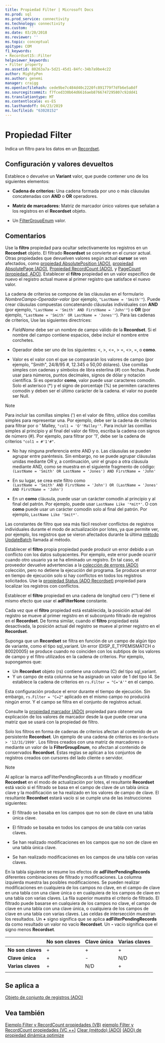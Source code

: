 ```yaml
---
title: Propiedad Filter | Microsoft Docs
ms.prod: sql
ms.prod_service: connectivity
ms.technology: connectivity
ms.custom: ''
ms.date: 03/20/2018
ms.reviewer: ''
ms.topic: conceptual
apitype: COM
f1_keywords:
- Recordset15::Filter
helpviewer_keywords:
- Filter property
ms.assetid: 80263a7a-5d21-45d1-84fc-34b7a9be4c22
author: MightyPen
ms.author: genemi
manager: craigg
ms.openlocfilehash: cede9be7c484d40c2220fc891779f7dfb6e5a8df
ms.sourcegitcommit: f7fced330b64d6616aeb8766747295807c92dd41
ms.translationtype: MT
ms.contentlocale: es-ES
ms.lasthandoff: 04/23/2019
ms.locfileid: "63028152"
---
```

# <a name="filter-property"></a>Propiedad Filter
Indica un filtro para los datos en un [Recordset](../../../ado/reference/ado-api/recordset-object-ado.md).  
  
## <a name="settings-and-return-values"></a>Configuración y valores devueltos

Establece o devuelve un **Variant** valor, que puede contener uno de los siguientes elementos:  
  
-   **Cadena de criterios:** Una cadena formada por uno o más cláusulas concatenadas con **AND** o **OR** operadores.  
  
-   **Matriz de marcadores:** Matriz de marcador único valores que señalan a los registros en el **Recordset** objeto.  
  
-   Un [FilterGroupEnum](../../../ado/reference/ado-api/filtergroupenum.md) valor.  
  
## <a name="remarks"></a>Comentarios

Use la **filtro** propiedad para ocultar selectivamente los registros en un **Recordset** objeto. El filtrado **Recordset** se convierte en el cursor actual. Otras propiedades que devuelven valores según actual **cursor** se ven afectados, como [propiedad AbsolutePosition (ADO)](../../../ado/reference/ado-api/absoluteposition-property-ado.md), [propiedad AbsolutePage (ADO)](../../../ado/reference/ado-api/absolutepage-property-ado.md), [ Propiedad RecordCount (ADO)](../../../ado/reference/ado-api/recordcount-property-ado.md), y [PageCount (propiedad, ADO)](../../../ado/reference/ado-api/pagecount-property-ado.md). Establecer el **filtro** propiedad en un valor específico de nuevo el registro actual mueve al primer registro que satisface el nuevo valor.
  
La cadena de criterios se compone de las cláusulas en el formulario *NombreCampo-Operador-valor* (por ejemplo, `"LastName = 'Smith'"`). Puede crear cláusulas compuestas concatenando cláusulas individuales con **AND** (por ejemplo, `"LastName = 'Smith' AND FirstName = 'John'"`) o **OR** (por ejemplo, `"LastName = 'Smith' OR LastName = 'Jones'"`). Para las cadenas de criterios, Use las siguientes directrices:

-   *FieldName* debe ser un nombre de campo válido de la **Recordset**. Si el nombre del campo contiene espacios, debe incluir el nombre entre corchetes.  
  
-   Operador debe ser uno de los siguientes: \<, >, \<=, > =, <>, =, o **como**.  
  
-   Valor es el valor con el que se compararán los valores de campo (por ejemplo, "Smith", 24/8/95 #, 12.345 o 50,00 dólares). Use comillas simples con cadenas y símbolos de libra esterlina (#) con fechas. Puede usar para números, puntos decimales, signos de dólar y notación científica. Si es operador **como**, valor puede usar caracteres comodín. Solo el asterisco (*) y el signo de porcentaje (%) se permiten caracteres comodín y deben ser el último carácter de la cadena. el valor no puede ser Null.  
  
> [!NOTE]
>  Para incluir las comillas simples (') en el valor de filtro, utilice dos comillas simples para representar una. Por ejemplo, debe ser la cadena de criterios para filtrar por o ' Malley, `"col1 = 'O''Malley'"`. Para incluir las comillas simples al principio y al final del valor de filtro, escriba la cadena con signos de número (#). Por ejemplo, para filtrar por '1', debe ser la cadena de criterios `"col1 = #'1'#"`.  
  
-   No hay ninguna preferencia entre AND y o. Las cláusulas se pueden agrupar entre paréntesis. Sin embargo, no se puede agrupar cláusulas unidas mediante OR y, a continuación, unir el grupo a otra cláusula mediante AND, como se muestra en el siguiente fragmento de código:  
 `(LastName = 'Smith' OR LastName = 'Jones') AND FirstName = 'John'`  
  
-   En su lugar, se crea este filtro como  
 `(LastName = 'Smith' AND FirstName = 'John') OR (LastName = 'Jones' AND FirstName = 'John')`  
  
-   En un **como** cláusula, puede usar un carácter comodín al principio y al final del patrón. Por ejemplo, puede usar `LastName Like '*mit*'`. O con **como** puede usar un carácter comodín solo al final del patrón. Por ejemplo, `LastName Like 'Smit*'`.  
  
 Las constantes de filtro que sea más fácil resolver conflictos de registros individuales durante el modo de actualización por lotes, ya que permite ver, por ejemplo, los registros que se vieron afectados durante la última [método UpdateBatch](../../../ado/reference/ado-api/updatebatch-method.md) llamada al método.  
  
Establecer el **filtro** propia propiedad puede producir un error debido a un conflicto con los datos subyacentes. Por ejemplo, este error puede ocurrir cuando otro usuario ya se ha eliminado un registro. En tal caso, el proveedor devuelve advertencias a la [colección de errores (ADO)](../../../ado/reference/ado-api/errors-collection-ado.md) colección, pero no detiene la ejecución del programa. Se produce un error en tiempo de ejecución solo si hay conflictos en todos los registros solicitados. Use la [propiedad Status (ADO Recordset)](../../../ado/reference/ado-api/status-property-ado-recordset.md) propiedad para localizar los registros con conflictos.  
  
Establecer el **filtro** propiedad en una cadena de longitud cero ("") tiene el mismo efecto que usar el **adFilterNone** constante.
  
Cada vez que el **filtro** propiedad está establecida, la posición actual del registro se mueve al primer registro en el subconjunto filtrado de registros en el **Recordset**. De forma similar, cuando el **filtro** propiedad está desactivada, la posición actual del registro se mueve al primer registro en el **Recordset**.

Suponga que un **Recordset** se filtra en función de un campo de algún tipo de variante, como el tipo sql_variant. Un error (DISP_E_TYPEMISMATCH o 80020005) se produce cuando no coinciden con los subtipos de los valores de campo y el filtro utilizados en la cadena de criterios. Por ejemplo, supongamos que:

- Un **Recordset** objeto (rs) contiene una columna (C) del tipo sql_variant.
- Y un campo de esta columna se ha asignado un valor de 1 del tipo I4. Se establece la cadena de criterios en `rs.Filter = "C='A'"` en el campo.

Esta configuración produce el error durante el tiempo de ejecución. Sin embargo, `rs.Filter = "C=2"` aplicado en el mismo campo no producirá ningún error. Y el campo se filtra en el conjunto de registros actual.

Consulte la [propiedad marcador (ADO)](../../../ado/reference/ado-api/bookmark-property-ado.md) propiedad para obtener una explicación de los valores de marcador desde la que puede crear una matriz que se usará con la propiedad de filtro.

Solo los filtros en forma de cadenas de criterios afectan al contenido de un persistente **Recordset**. Un ejemplo de una cadena de criterios es `OrderDate > '12/31/1999'`. Los filtros creados con una matriz de marcadores o mediante un valor de la **FilterGroupEnum**, no afectan al contenido de conservados **Recordset**. Estas reglas se aplican a los conjuntos de registros creados con cursores del lado cliente o servidor.
  
> [!NOTE]
>  Al aplicar la marca adFilterPendingRecords a un filtrado y modificar **Recordset** en el modo de actualización por lotes, el resultante **Recordset** está vacío si el filtrado se basa en el campo de clave de un tabla única clave y la modificación se ha realizado en los valores de campo de clave. El resultante **Recordset** estará vacío si se cumple una de las instrucciones siguientes:  
  
-   El filtrado se basaba en los campos que no son de clave en una tabla única clave.  
  
-   El filtrado se basaba en todos los campos de una tabla con varias claves.  
  
-   Se han realizado modificaciones en los campos que no son de clave en una tabla única clave.  
  
-   Se han realizado modificaciones en los campos de una tabla con varias claves.  
  
En la tabla siguiente se resume los efectos de **adFilterPendingRecords** diferentes combinaciones de filtrado y modificaciones. La columna izquierda muestra las posibles modificaciones. Se pueden realizar modificaciones en cualquiera de los campos no clave, en el campo de clave en una tabla con una clave única o en cualquiera de los campos de clave en una tabla con varias claves. La fila superior muestra el criterio de filtrado. El filtrado puede basarse en cualquiera de los campos no clave, el campo de clave en una tabla con una clave única, o cualquiera de los campos de clave en una tabla con varias claves. Las celdas de intersección muestran los resultados. Un **+** signo significa que se aplica **adFilterPendingRecords** da como resultado un valor no vacío **Recordset**. Un **-** vacío significa que el signo menos **Recordset**.  
  
||No son claves|Clave única|Varias claves|
|-|--------------|----------------|-------------------|
|**No son claves**|+|+|+|
|**Clave única**|+|-|N/D|
|**Varias claves**|+|N/D|+|
|||||
  
## <a name="applies-to"></a>Se aplica a

[Objeto de conjunto de registros (ADO)](../../../ado/reference/ado-api/recordset-object-ado.md)  
  
## <a name="see-also"></a>Vea también

[Ejemplo Filter y RecordCount propiedades (VB)](../../../ado/reference/ado-api/filter-and-recordcount-properties-example-vb.md)
[ejemplo Filter y RecordCount propiedades (VC ++)](../../../ado/reference/ado-api/filter-and-recordcount-properties-example-vc.md)
[Clear (método) (ADO)](../../../ado/reference/ado-api/clear-method-ado.md) 
 [(ADO) de propiedad dinámica optimize](../../../ado/reference/ado-api/optimize-property-dynamic-ado.md)
